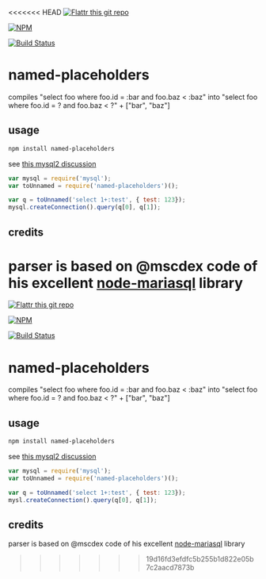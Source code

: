 <<<<<<< HEAD
[![Flattr this git repo](http://api.flattr.com/button/flattr-badge-large.png)](https://flattr.com/submit/auto?user_id=sidorares&url=https://github.com/sidorares/named-placeholders&title=named-placeholders&language=&tags=github&category=software)

[![NPM](https://nodei.co/npm/named-placeholders.png?downloads=true&stars=true)](https://nodei.co/npm/named-placeholders/)

[![Build Status](https://secure.travis-ci.org/sidorares/named-placeholders.png)](http://travis-ci.org/sidorares/named-placeholders)

# named-placeholders

compiles "select foo where foo.id = :bar and foo.baz < :baz" into "select foo where foo.id = ? and foo.baz < ?" + ["bar", "baz"]

## usage

```sh
npm install named-placeholders
```

see [this mysql2 discussion](https://github.com/sidorares/node-mysql2/issues/117)

```js
var mysql = require('mysql');
var toUnnamed = require('named-placeholders')();

var q = toUnnamed('select 1+:test', { test: 123});
mysql.createConnection().query(q[0], q[1]);
```

## credits

parser is based on @mscdex code of his excellent [node-mariasql](https://github.com/mscdex/node-mariasql) library
=======
[![Flattr this git repo](http://api.flattr.com/button/flattr-badge-large.png)](https://flattr.com/submit/auto?user_id=sidorares&url=https://github.com/sidorares/named-placeholders&title=named-placeholders&language=&tags=github&category=software)

[![NPM](https://nodei.co/npm/named-placeholders.png?downloads=true&stars=true)](https://nodei.co/npm/named-placeholders/)

[![Build Status](https://secure.travis-ci.org/sidorares/named-placeholders.png)](http://travis-ci.org/sidorares/named-placeholders)

# named-placeholders

compiles "select foo where foo.id = :bar and foo.baz < :baz" into "select foo where foo.id = ? and foo.baz < ?" + ["bar", "baz"]

## usage

```sh
npm install named-placeholders
```

see [this mysql2 discussion](https://github.com/sidorares/node-mysql2/issues/117)

```js
var mysql = require('mysql');
var toUnnamed = require('named-placeholders')();

var q = toUnnamed('select 1+:test', { test: 123});
mysl.createConnection().query(q[0], q[1]);
```

## credits

parser is based on @mscdex code of his excellent [node-mariasql](https://github.com/mscdex/node-mariasql) library
>>>>>>> 19d16fd3efdfc5b255b1d822e05b7c2aacd7873b
